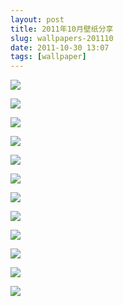 ```yaml
---
layout: post
title: 2011年10月壁纸分享
slug: wallpapers-201110
date: 2011-10-30 13:07
tags: [wallpaper]
---
```


<a href="http://animals.desktopnexus.com/wallpaper/824465/"><img src="http://static.desktopnexus.com/thumbnails/824465-bigthumbnail.jpg" border="0"></a>

<a href="http://anime.desktopnexus.com/wallpaper/824610/"><img src="http://static.desktopnexus.com/thumbnails/824610-bigthumbnail.jpg" border="0"></a>

<a href="http://nature.desktopnexus.com/wallpaper/825959/"><img src="http://static.desktopnexus.com/thumbnails/825959-bigthumbnail.jpg" border="0"></a>

<a href="http://nature.desktopnexus.com/wallpaper/841611/"><img src="http://static.desktopnexus.com/thumbnails/841611-bigthumbnail.jpg" border="0"></a>

<a href="http://nature.desktopnexus.com/wallpaper/840917/"><img src="http://static.desktopnexus.com/thumbnails/840917-bigthumbnail.jpg" border="0"></a>

<a href="http://nature.desktopnexus.com/wallpaper/841914/"><img src="http://static.desktopnexus.com/thumbnails/841914-bigthumbnail.jpg" border="0"></a>

<a href="http://nature.desktopnexus.com/wallpaper/841605/"><img src="http://static.desktopnexus.com/thumbnails/841605-bigthumbnail.jpg" border="0"></a>

<a href="http://nature.desktopnexus.com/wallpaper/842784/"><img src="http://static.desktopnexus.com/thumbnails/842784-bigthumbnail.jpg" border="0"></a>

<a href="http://abstract.desktopnexus.com/wallpaper/842871/"><img src="http://static.desktopnexus.com/thumbnails/842871-bigthumbnail.jpg" border="0"></a>

<a href="http://nature.desktopnexus.com/wallpaper/844259/"><img src="http://static.desktopnexus.com/thumbnails/844259-bigthumbnail.jpg" border="0"></a>

<a href="http://abstract.desktopnexus.com/wallpaper/844026/"><img src="http://static.desktopnexus.com/thumbnails/844026-bigthumbnail.jpg" border="0"></a>

<a href="http://animals.desktopnexus.com/wallpaper/846627/"><img src="http://static.desktopnexus.com/thumbnails/846627-bigthumbnail.jpg" border="0"></a>
